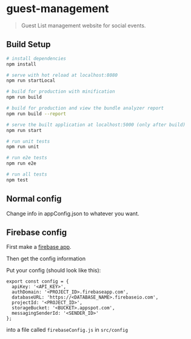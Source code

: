 # guest-management

> Guest List management website for social events.

## Build Setup

``` bash
# install dependencies
npm install

# serve with hot reload at localhost:8080
npm run startLocal

# build for production with minification
npm run build

# build for production and view the bundle analyzer report
npm run build --report

# serve the built application at localhost:5000 (only after build)
npm run start

# run unit tests
npm run unit

# run e2e tests
npm run e2e

# run all tests
npm test
```

## Normal config
Change info in appConfig.json to whatever you want.

## Firebase config
First make a [firebase app](https://firebase.google.com/).

Then get the config information

Put your config (should look like this):

```
export const config = {
  apiKey: '<API_KEY>',
  authDomain: '<PROJECT_ID>.firebaseapp.com',
  databaseURL: 'https://<DATABASE_NAME>.firebaseio.com',
  projectId: '<PROJECT_ID>',
  storageBucket: '<BUCKET>.appspot.com',
  messagingSenderId: '<SENDER_ID>'
};
```

into a file called `firebaseConfig.js` in `src/config`
